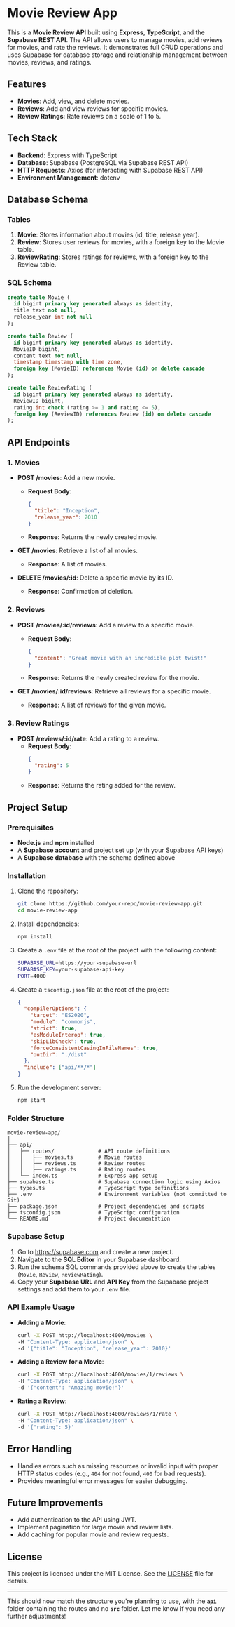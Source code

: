 # Movie Review App

This is a **Movie Review API** built using **Express**, **TypeScript**, and the **Supabase REST API**. The API allows users to manage movies, add reviews for movies, and rate the reviews. It demonstrates full CRUD operations and uses Supabase for database storage and relationship management between movies, reviews, and ratings.

## Features

- **Movies**: Add, view, and delete movies.
- **Reviews**: Add and view reviews for specific movies.
- **Review Ratings**: Rate reviews on a scale of 1 to 5.

## Tech Stack

- **Backend**: Express with TypeScript
- **Database**: Supabase (PostgreSQL via Supabase REST API)
- **HTTP Requests**: Axios (for interacting with Supabase REST API)
- **Environment Management**: dotenv

## Database Schema

### Tables

1. **Movie**: Stores information about movies (id, title, release year).
2. **Review**: Stores user reviews for movies, with a foreign key to the Movie table.
3. **ReviewRating**: Stores ratings for reviews, with a foreign key to the Review table.

### SQL Schema

```sql
create table Movie (
  id bigint primary key generated always as identity,
  title text not null,
  release_year int not null
);

create table Review (
  id bigint primary key generated always as identity,
  MovieID bigint,
  content text not null,
  timestamp timestamp with time zone,
  foreign key (MovieID) references Movie (id) on delete cascade
);

create table ReviewRating (
  id bigint primary key generated always as identity,
  ReviewID bigint,
  rating int check (rating >= 1 and rating <= 5),
  foreign key (ReviewID) references Review (id) on delete cascade
);
```

## API Endpoints

### 1. Movies

- **POST /movies**: Add a new movie.

  - **Request Body**:
    ```json
    {
      "title": "Inception",
      "release_year": 2010
    }
    ```
  - **Response**: Returns the newly created movie.

- **GET /movies**: Retrieve a list of all movies.
  - **Response**: A list of movies.
- **DELETE /movies/:id**: Delete a specific movie by its ID.
  - **Response**: Confirmation of deletion.

### 2. Reviews

- **POST /movies/:id/reviews**: Add a review to a specific movie.

  - **Request Body**:
    ```json
    {
      "content": "Great movie with an incredible plot twist!"
    }
    ```
  - **Response**: Returns the newly created review for the movie.

- **GET /movies/:id/reviews**: Retrieve all reviews for a specific movie.
  - **Response**: A list of reviews for the given movie.

### 3. Review Ratings

- **POST /reviews/:id/rate**: Add a rating to a review.
  - **Request Body**:
    ```json
    {
      "rating": 5
    }
    ```
  - **Response**: Returns the rating added for the review.

## Project Setup

### Prerequisites

- **Node.js** and **npm** installed
- A **Supabase account** and project set up (with your Supabase API keys)
- A **Supabase database** with the schema defined above

### Installation

1. Clone the repository:

   ```bash
   git clone https://github.com/your-repo/movie-review-app.git
   cd movie-review-app
   ```

2. Install dependencies:

   ```bash
   npm install
   ```

3. Create a `.env` file at the root of the project with the following content:

   ```bash
   SUPABASE_URL=https://your-supabase-url
   SUPABASE_KEY=your-supabase-api-key
   PORT=4000
   ```

4. Create a `tsconfig.json` file at the root of the project:

   ```json
   {
     "compilerOptions": {
       "target": "ES2020",
       "module": "commonjs",
       "strict": true,
       "esModuleInterop": true,
       "skipLibCheck": true,
       "forceConsistentCasingInFileNames": true,
       "outDir": "./dist"
     },
     "include": ["api/**/*"]
   }
   ```

5. Run the development server:
   ```bash
   npm start
   ```

### Folder Structure

```
movie-review-app/
│
├── api/
│   ├── routes/              # API route definitions
│   │   ├── movies.ts        # Movie routes
│   │   ├── reviews.ts       # Review routes
│   │   ├── ratings.ts       # Rating routes
│   └── index.ts             # Express app setup
├── supabase.ts              # Supabase connection logic using Axios
├── types.ts                 # TypeScript type definitions
├── .env                     # Environment variables (not committed to Git)
├── package.json             # Project dependencies and scripts
├── tsconfig.json            # TypeScript configuration
└── README.md                # Project documentation
```

### Supabase Setup

1. Go to https://supabase.com and create a new project.
2. Navigate to the **SQL Editor** in your Supabase dashboard.
3. Run the schema SQL commands provided above to create the tables (`Movie`, `Review`, `ReviewRating`).
4. Copy your **Supabase URL** and **API Key** from the Supabase project settings and add them to your `.env` file.

### API Example Usage

- **Adding a Movie**:

  ```bash
  curl -X POST http://localhost:4000/movies \
  -H "Content-Type: application/json" \
  -d '{"title": "Inception", "release_year": 2010}'
  ```

- **Adding a Review for a Movie**:

  ```bash
  curl -X POST http://localhost:4000/movies/1/reviews \
  -H "Content-Type: application/json" \
  -d '{"content": "Amazing movie!"}'
  ```

- **Rating a Review**:
  ```bash
  curl -X POST http://localhost:4000/reviews/1/rate \
  -H "Content-Type: application/json" \
  -d '{"rating": 5}'
  ```

## Error Handling

- Handles errors such as missing resources or invalid input with proper HTTP status codes (e.g., `404` for not found, `400` for bad requests).
- Provides meaningful error messages for easier debugging.

## Future Improvements

- Add authentication to the API using JWT.
- Implement pagination for large movie and review lists.
- Add caching for popular movie and review requests.

## License

This project is licensed under the MIT License. See the [LICENSE](LICENSE) file for details.

---

This should now match the structure you're planning to use, with the **`api`** folder containing the routes and no **`src`** folder. Let me know if you need any further adjustments!
